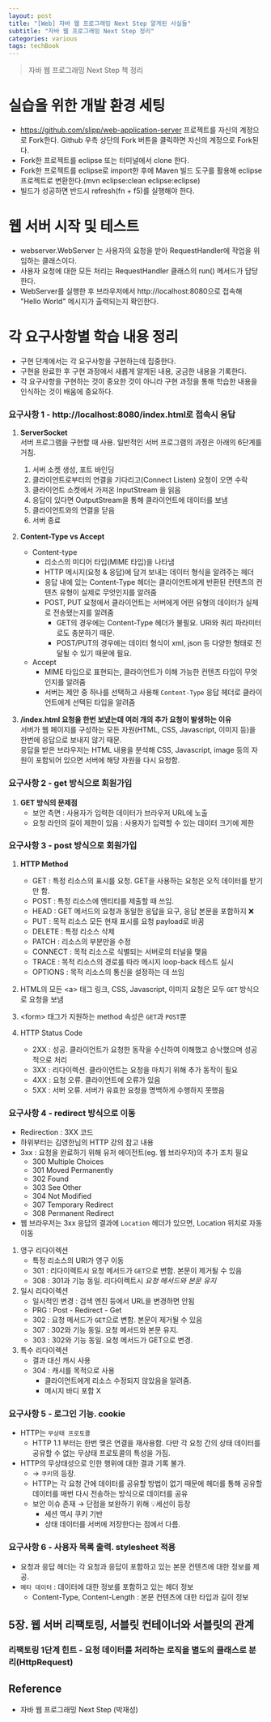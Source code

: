 ```yaml
---
layout: post
title: "[Web] 자바 웹 프로그래밍 Next Step 알게된 사실들"
subtitle: "자바 웹 프로그래밍 Next Step 정리"
categories: various
tags: techBook
---
```

> 자바 웹 프로그래밍 Next Step 책 정리

# 실습을 위한 개발 환경 세팅
* https://github.com/slipp/web-application-server 프로젝트를 자신의 계정으로 Fork한다. Github 우측 상단의 Fork 버튼을 클릭하면 자신의 계정으로 Fork된다.
* Fork한 프로젝트를 eclipse 또는 터미널에서 clone 한다.
* Fork한 프로젝트를 eclipse로 import한 후에 Maven 빌드 도구를 활용해 eclipse 프로젝트로 변환한다.(mvn eclipse:clean eclipse:eclipse)
* 빌드가 성공하면 반드시 refresh(fn + f5)를 실행해야 한다.

# 웹 서버 시작 및 테스트
* webserver.WebServer 는 사용자의 요청을 받아 RequestHandler에 작업을 위임하는 클래스이다.
* 사용자 요청에 대한 모든 처리는 RequestHandler 클래스의 run() 메서드가 담당한다.
* WebServer를 실행한 후 브라우저에서 http://localhost:8080으로 접속해 "Hello World" 메시지가 출력되는지 확인한다.

# 각 요구사항별 학습 내용 정리
* 구현 단계에서는 각 요구사항을 구현하는데 집중한다. 
* 구현을 완료한 후 구현 과정에서 새롭게 알게된 내용, 궁금한 내용을 기록한다.
* 각 요구사항을 구현하는 것이 중요한 것이 아니라 구현 과정을 통해 학습한 내용을 인식하는 것이 배움에 중요하다. 

### 요구사항 1 - http://localhost:8080/index.html로 접속시 응답
1. **ServerSocket**  
   서버 프로그램을 구현할 때 사용. 일반적인 서버 프로그램의 과정은 아래의 6단계를 거침.
    1. 서버 소켓 생성, 포트 바인딩
    2. 클라이언트로부터의 연결을 기다리고(Connect Listen) 요청이 오면 수락
    3. 클라이언트 소켓에서 가져온 InputStream 을 읽음
    4. 응답이 있다면 OutputStream을 통해 클라이언트에 데이터를 보냄
    5. 클라이언트와의 연결을 닫음
    6. 서버 종료
    
2. **Content-Type vs Accept**
    - Content-type
        - 리소스의 미디어 타입(MIME 타입)을 나타냄
        - HTTP 메시지(요청 & 응답)에 담겨 보내는 데이터 형식을 알려주는 헤더
        - 응답 내에 있는 Content-Type 헤더는 클라이언트에게 반환된 컨텐츠의 컨텐츠 유형이 실제로 무엇인지를 알려줌
        - POST, PUT 요청에서 클라이언트는 서버에게 어떤 유형의 데이터가 실제로 전송됐는지를 알려줌
            - GET의 경우에는 Content-Type 헤더가 불필요. URI와 쿼리 파라미터로도 충분하기 때문.
            - POST/PUT의 경우에는 데이터 형식이 xml, json 등 다양한 형태로 전달될 수 있기 때문에 필요.
    - Accept
        - MIME 타입으로 표현되는, 클라이언트가 이해 가능한 컨텐츠 타입이 무엇인지를 알려줌
        - 서버는 제안 중 하나를 선택하고 사용해 `Content-Type` 응답 헤더로 클라이언트에게 선택된 타입을 알려줌
    
3. **/index.html 요청을 한번 보냈는데 여러 개의 추가 요청이 발생하는 이유**  
서버가 웹 페이지를 구성하는 모든 자원(HTML, CSS, Javascript, 이미지 등)을 한번에 응답으로 보내지 않기 때문.  
응답을 받은 브라우저는 HTML 내용을 분석해 CSS, Javascript, image 등의 자원이 포함되어 있으면 서버에 해당 자원을 다시 요청함.

### 요구사항 2 - get 방식으로 회원가입
1. **GET 방식의 문제점**
   - 보안 측면 : 사용자가 입력한 데이터가 브라우저 URL에 노출
   - 요청 라인의 길이 제한이 있음 : 사용자가 입력할 수 있는 데이터 크기에 제한

### 요구사항 3 - post 방식으로 회원가입
1. **HTTP Method**
   - GET : 특정 리소스의 표시를 요청. GET을 사용하는 요청은 오직 데이터를 받기만 함.
   - POST : 특정 리소스에 엔티티를 제출할 때 쓰임. 
   - HEAD : GET 메서드의 요청과 동일한 응답을 요구, 응답 본문을 포함하지 ❌
   - PUT : 목적 리소스 모든 현재 표시를 요청 payload로 바꿈
   - DELETE : 특정 리소스 삭제
   - PATCH : 리소스의 부분만을 수정
   - CONNECT : 목적 리소스로 식별되는 서버로의 터널을 맺음
   - TRACE : 목적 리소스의 경로를 따라 메시지 loop-back 테스트 실시
   - OPTIONS : 목적 리소스의 통신을 설정하는 데 쓰임

2. HTML의 모든 \<a\> 태그 링크, CSS, Javascript, 이미지 요청은 모두 `GET` 방식으로 요청을 보냄
3. \<form\> 태그가 지원하는 method 속성은 `GET`과 `POST`뿐
4. HTTP Status Code
   - 2XX : 성공. 클라이언트가 요청한 동작을 수신하여 이해했고 승낙했으며 성공적으로 처리
   - 3XX : 리다이렉션. 클라이언트는 요청을 마치기 위해 추가 동작이 필요
   - 4XX : 요청 오류. 클라이언트에 오류가 있음
   - 5XX : 서버 오류. 서버가 유효한 요청을 명백하게 수행하지 못했음

### 요구사항 4 - redirect 방식으로 이동
* Redirection : 3XX 코드
* 하위부터는 김영한님의 HTTP 강의 참고 내용
* 3xx : 요청을 완료하기 위해 유저 에이전트(eg. 웹 브라우저)의 추가 조치 필요
  * 300 Multiple Choices
  * 301 Moved Permanently
  * 302 Found
  * 303 See Other
  * 304 Not Modified
  * 307 Temporary Redirect
  * 308 Permanent Redirect
* 웹 브라우저는 3xx 응답의 결과에 `Location` 헤더가 있으면, Location 위치로 자동 이동

1. 영구 리다이렉션
   - 특정 리소스의 URI가 영구 이동
   - 301 : 리다이렉트시 요청 메서드가 `GET`으로 변함. 본문이 제거될 수 있음
   - 308 : 301과 기능 동일. 리다이렉트시 *요청 메서드와 본문 유지*
2. 일시 리다이렉션
   - 일시적인 변경 : 검색 엔진 등에서 URL을 변경하면 안됨
   - PRG : Post - Redirect - Get
   - 302 : 요청 메서드가 `GET`으로 변함. 본문이 제거될 수 있음
   - 307 : 302와 기능 동일. 요청 메서드와 본문 유지.
   - 303 : 302와 기능 동일. 요청 메서드가 GET으로 변경.
3. 특수 리다이렉션
   - 결과 대신 캐시 사용
   - 304 : 캐시를 목적으로 사용
     - 클라이언트에게 리소스 수정되지 않았음을 알려줌.
     - 메시지 바디 포함 X

### 요구사항 5 - 로그인 기능. cookie
* HTTP는 `무상태 프로토콜`
  * HTTP 1.1 부터는 한번 맺은 연결을 재사용함. 다만 각 요청 간의 상태 데이터를 공유할 수 없는 무상태 프로토콜의 특성을 가짐.
* HTTP의 무상태성으로 인한 행위에 대한 결과 기록 불가.
  * → `쿠키`의 등장.
  * HTTP는 각 요청 간에 데이터를 공유할 방법이 없기 때문에 헤더를 통해 공유할 데이터를 매번 다시 전송하는 방식으로 데이터를 공유
  * 보안 이슈 존재 → 단점을 보완하기 위해 💡세선이 등장
    * 세션 역시 쿠키 기반
    * 상태 데이터를 서버에 저장한다는 점에서 다름.

### 요구사항 6 - 사용자 목록 출력. stylesheet 적용
* 요청과 응답 헤더는 각 요청과 응답이 포함하고 있는 본문 컨텐츠에 대한 정보를 제공.
* `메타 데이터` : 데이터에 대한 정보를 포함하고 있는 헤더 정보
  * Content-Type, Content-Length : 본문 컨텐츠에 대한 타입과 길이 정보

## 5장. 웹 서버 리팩토링, 서블릿 컨테이너와 서블릿의 관계

### 리팩토링 1단계 힌트 - 요청 데이터를 처리하는 로직을 별도의 클래스로 분리(HttpRequest)


## Reference
- 자바 웹 프로그래밍 Next Step (박재성)
